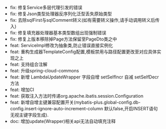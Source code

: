 - fix: 修复Service多层代理引发的错误
- fix: 修复Json类型处理器反序列化泛型丢失原始类型
- fix: 去除sqlFirst与sqlComment转义(如有需要转义操作,请手动调用转义后传入)
- fix: 修复填充器处理器基本类型数组出现强制错误
- fix: 修复上版本移除掉Page方法保留至PageDto类之中
- feat: ServiceImpl修改为抽象类,防止错误直接实例化
- feat: 重构生成器TemplateConfig配置,模板禁用与路径配置更改至对应具体实现之上
- feat: 支持组合注解
- feat: 升级spring-cloud-commons
- feat: 新增 LambdaUpdateWrapper 字段自增 setSelfIncr 自减 setSelfDecr 方法
- feat: 增加CI
- feat: 获取注入方法时传递org.apache.ibatis.session.Configuration
- feat: 新增自增主键兼容配置开关(mybatis-plus.global-config.db-config.insert-ignore-auto-increment-column 默认false,开启INSERT语句无视主键字段生成).
- doc: 增加update(Wrapper)相关api无法自动填充注释

